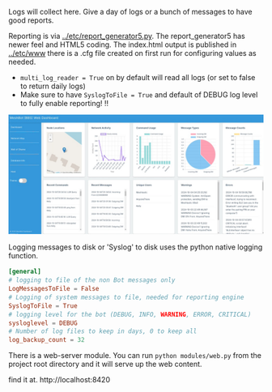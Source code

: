 Logs will collect here. Give a day of logs or a bunch of messages to have good reports.

Reporting is via [../etc/report_generator5.py](../etc/report_generator5.py). The report_generator5 has newer feel and HTML5 coding. The index.html output is published in [../etc/www](../etc/www) there is a .cfg file created on first run for configuring values as needed.
 - `multi_log_reader = True` on by default will read all logs (or set to false to return daily logs)
 - Make sure to have `SyslogToFile = True` and default of DEBUG log level to fully enable reporting! ‼️

![reportView](../etc/reporting.jpg)

Logging messages to disk or 'Syslog' to disk uses the python native logging function.
```conf
[general]
# logging to file of the non Bot messages only
LogMessagesToFile = False
# Logging of system messages to file, needed for reporting engine
SyslogToFile = True
# logging level for the bot (DEBUG, INFO, WARNING, ERROR, CRITICAL)
sysloglevel = DEBUG
# Number of log files to keep in days, 0 to keep all
log_backup_count = 32
```

There is a web-server module. You can run `python modules/web.py` from the project root directory and it will serve up the web content.

find it at. http://localhost:8420